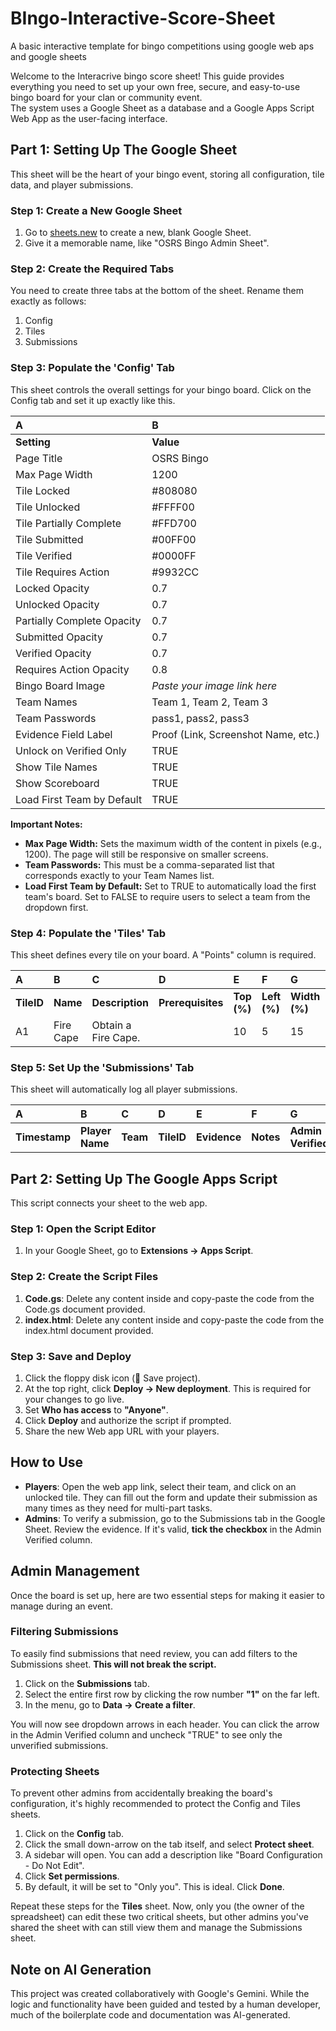 # BIngo-Interactive-Score-Sheet
A basic interactive template for bingo competitions using google web aps and google sheets

Welcome to the Interacrive bingo score sheet\! This guide provides everything you need to set up your own free, secure, and easy-to-use bingo board for your clan or community event.  
The system uses a Google Sheet as a database and a Google Apps Script Web App as the user-facing interface.

## **Part 1: Setting Up The Google Sheet**

This sheet will be the heart of your bingo event, storing all configuration, tile data, and player submissions.

### **Step 1: Create a New Google Sheet**

1. Go to [sheets.new](https://sheets.new) to create a new, blank Google Sheet.  
2. Give it a memorable name, like "OSRS Bingo Admin Sheet".

### **Step 2: Create the Required Tabs**

You need to create three tabs at the bottom of the sheet. Rename them exactly as follows:

1. Config  
2. Tiles  
3. Submissions

### **Step 3: Populate the 'Config' Tab**

This sheet controls the overall settings for your bingo board. Click on the Config tab and set it up exactly like this.

| A | B |
| :---- | :---- |
| **Setting** | **Value** |
| Page Title | OSRS Bingo |
| Max Page Width | 1200 |
| Tile Locked | \#808080 |
| Tile Unlocked | \#FFFF00 |
| Tile Partially Complete | \#FFD700 |
| Tile Submitted | \#00FF00 |
| Tile Verified | \#0000FF |
| Tile Requires Action | \#9932CC |
| Locked Opacity | 0.7 |
| Unlocked Opacity | 0.7 |
| Partially Complete Opacity | 0.7 |
| Submitted Opacity | 0.7 |
| Verified Opacity | 0.7 |
| Requires Action Opacity | 0.8 |
| Bingo Board Image | *Paste your image link here* |
| Team Names | Team 1, Team 2, Team 3 |
| Team Passwords | pass1, pass2, pass3 |
| Evidence Field Label | Proof (Link, Screenshot Name, etc.) |
| Unlock on Verified Only | TRUE |
| Show Tile Names | TRUE |
| Show Scoreboard | TRUE |
| Load First Team by Default | TRUE |

**Important Notes:**

* **Max Page Width:** Sets the maximum width of the content in pixels (e.g., 1200). The page will still be responsive on smaller screens.  
* **Team Passwords:** This must be a comma-separated list that corresponds exactly to your Team Names list.  
* **Load First Team by Default:** Set to TRUE to automatically load the first team's board. Set to FALSE to require users to select a team from the dropdown first.

### **Step 4: Populate the 'Tiles' Tab**

This sheet defines every tile on your board. A "Points" column is required.

| A | B | C | D | E | F | G | H | I |
| :---- | :---- | :---- | :---- | :---- | :---- | :---- | :---- | :---- |
| **TileID** | **Name** | **Description** | **Prerequisites** | **Top (%)** | **Left (%)** | **Width (%)** | **Height (%)** | **Points** |
| A1 | Fire Cape | Obtain a Fire Cape. |  | 10 | 5 | 15 | 15 | 10 |

### **Step 5: Set Up the 'Submissions' Tab**

This sheet will automatically log all player submissions.

| A | B | C | D | E | F | G | H | I |
| :---- | :---- | :---- | :---- | :---- | :---- | :---- | :---- | :---- |
| **Timestamp** | **Player Name** | **Team** | **TileID** | **Evidence** | **Notes** | **Admin Verified** | **IsComplete** | **RequiresAction** |

## **Part 2: Setting Up The Google Apps Script**

This script connects your sheet to the web app.

### **Step 1: Open the Script Editor**

1. In your Google Sheet, go to **Extensions \-\> Apps Script**.

### **Step 2: Create the Script Files**

1. **Code.gs**: Delete any content inside and copy-paste the code from the Code.gs document provided.  
2. **index.html**: Delete any content inside and copy-paste the code from the index.html document provided.

### **Step 3: Save and Deploy**

1. Click the floppy disk icon (💾 Save project).  
2. At the top right, click **Deploy \-\> New deployment**. This is required for your changes to go live.  
3. Set **Who has access** to **"Anyone"**.  
4. Click **Deploy** and authorize the script if prompted.  
5. Share the new Web app URL with your players.

## **How to Use**

* **Players**: Open the web app link, select their team, and click on an unlocked tile. They can fill out the form and update their submission as many times as they need for multi-part tasks.  
* **Admins**: To verify a submission, go to the Submissions tab in the Google Sheet. Review the evidence. If it's valid, **tick the checkbox** in the Admin Verified column.

## **Admin Management**

Once the board is set up, here are two essential steps for making it easier to manage during an event.

### **Filtering Submissions**

To easily find submissions that need review, you can add filters to the Submissions sheet. **This will not break the script.**

1. Click on the **Submissions** tab.  
2. Select the entire first row by clicking the row number **"1"** on the far left.  
3. In the menu, go to **Data \-\> Create a filter**.

You will now see dropdown arrows in each header. You can click the arrow in the Admin Verified column and uncheck "TRUE" to see only the unverified submissions.

### **Protecting Sheets**

To prevent other admins from accidentally breaking the board's configuration, it's highly recommended to protect the Config and Tiles sheets.

1. Click on the **Config** tab.  
2. Click the small down-arrow on the tab itself, and select **Protect sheet**.  
3. A sidebar will open. You can add a description like "Board Configuration \- Do Not Edit".  
4. Click **Set permissions**.  
5. By default, it will be set to "Only you". This is ideal. Click **Done**.

Repeat these steps for the **Tiles** sheet. Now, only you (the owner of the spreadsheet) can edit these two critical sheets, but other admins you've shared the sheet with can still view them and manage the Submissions sheet.

## **Note on AI Generation**

This project was created collaboratively with Google's Gemini. While the logic and functionality have been guided and tested by a human developer, much of the boilerplate code and documentation was AI-generated.
